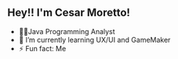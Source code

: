 ## Hey!! I'm Cesar Moretto!

- 🐱‍👤Java Programming Analyst
- 🌱 I’m currently learning UX/UI and GameMaker
- ⚡ Fun fact: Me
  




